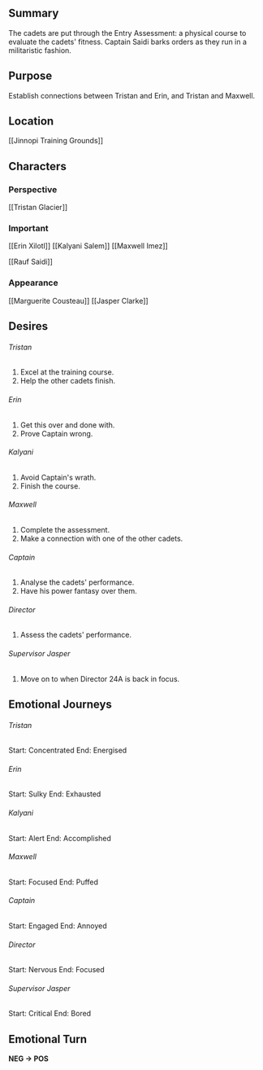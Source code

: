 ## Summary
The cadets are put through the Entry Assessment: a physical course to evaluate the cadets' fitness. Captain Saidi barks orders as they run in a militaristic fashion.
## Purpose
Establish connections between Tristan and Erin, and Tristan and Maxwell.
## Location
[[Jinnopi Training Grounds]]
## Characters 
### Perspective
[[Tristan Glacier]]
### Important
[[Erin Xilotl]]
[[Kalyani Salem]]
[[Maxwell Imez]]

[[Rauf Saidi]]
### Appearance
[[Marguerite Cousteau]]
[[Jasper Clarke]]
## Desires
###### Tristan
1. Excel at the training course.
2. Help the other cadets finish.
###### Erin
1. Get this over and done with.
2. Prove Captain wrong.
###### Kalyani
1. Avoid Captain's wrath.
2. Finish the course.
###### Maxwell
1. Complete the assessment.
2. Make a connection with one of the other cadets.
###### Captain
1. Analyse the cadets' performance.
2. Have his power fantasy over them.
###### Director
1. Assess the cadets' performance.
###### Supervisor Jasper
1. Move on to when Director 24A is back in focus.
## Emotional Journeys
###### Tristan
Start: Concentrated
End: Energised
###### Erin
Start: Sulky
End: Exhausted
###### Kalyani
Start: Alert
End: Accomplished
###### Maxwell
Start: Focused
End: Puffed
###### Captain
Start: Engaged
End: Annoyed
###### Director
Start: Nervous
End: Focused
###### Supervisor Jasper
Start: Critical
End: Bored
## Emotional Turn
**NEG -> POS**